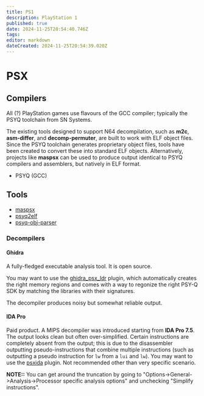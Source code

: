 ```yaml
---
title: PS1
description: PlayStation 1
published: true
date: 2024-11-25T20:54:40.746Z
tags: 
editor: markdown
dateCreated: 2024-11-25T20:54:39.020Z
---
```


# PSX

## Compilers

All (?) PlayStation games use flavours of the GCC compiler; typically the PSYQ toolchain from SN Systems.

The existing tools designed to support N64 decompilation, such as **m2c**, **asm-differ**, and **decomp-permuter**, are built to work with ELF object files. Since the PSYQ toolchain generates proprietary object files, tools have been created to convert these into standard ELF objects. Alternatively, projects like **maspsx** can be used to produce output identical to PSYQ compilers and assemblers, but natively in ELF format.

- PSYQ (GCC)


## Tools

- [maspsx](https://github.com/mkst/maspsx)
- [psyq2elf](https://gitlab.com/jype/psyq2elf)
- [psyq-obj-parser](https://github.com/grumpycoders/pcsx-redux/tree/main/tools/psyq-obj-parser)

### Decompilers

#### Ghidra

A fully-fledged executable analysis tool. It is open source.

You may want to use the [ghidra_psx_ldr](https://github.com/lab313ru/ghidra_psx_ldr) plugin, which automatically creates the right memory regions and comes with a way to regonize the right PSY-Q SDK by matching the libraries with their signatures.

The decompiler produces noisy but somewhat reliable output.

#### IDA Pro

Paid product. A MIPS decompiler was introduced starting from **IDA Pro 7.5**. The output looks clean but often over-simplified. Certain instructions are completely absent from the output; this is due to the disassembler outputting pseudo-instructions that combine multiple instructions (such as outputting a pseudo instruction for `lw` from a `lui` and `lw`). You may want to use the [psxida]( https://github.com/lab313ru/psxida/) plugin. Not recommended other than very specific scenario.

**NOTE::** You can get around the truncation by going to "Options->General->Analysis->Processor specific analysis options" and unchecking "Simplify instructions".